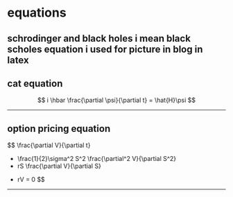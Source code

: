 # equations

schrodinger and black holes i mean black scholes equation i used for picture in blog in latex
---

## cat equation

$$
i \hbar \frac{\partial \psi}{\partial t} = \hat{H}\psi
$$

---

## option pricing equation

$$
\frac{\partial V}{\partial t} 
+ \frac{1}{2}\sigma^2 S^2 \frac{\partial^2 V}{\partial S^2} 
+ rS \frac{\partial V}{\partial S} 
- rV = 0
$$

---
